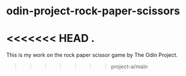 # odin-project-rock-paper-scissors

<<<<<<< HEAD
.
=======
This is my work on the rock paper scissor game by The Odin Project.
>>>>>>> project-a/main

